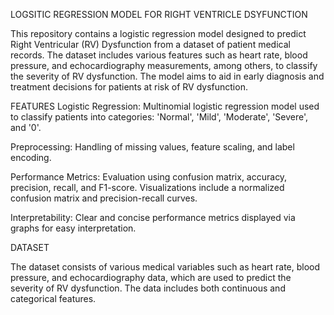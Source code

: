LOGSITIC REGRESSION MODEL FOR RIGHT VENTRICLE DSYFUNCTION

This repository contains a logistic regression model designed to predict Right Ventricular (RV) Dysfunction from a dataset of patient medical records. The dataset includes various features such as heart rate, blood pressure, and echocardiography measurements, among others, to classify the severity of RV dysfunction. The model aims to aid in early diagnosis and treatment decisions for patients at risk of RV dysfunction.

FEATURES
Logistic Regression: Multinomial logistic regression model used to classify patients into categories: 'Normal', 'Mild', 'Moderate', 'Severe', and '0'.

Preprocessing: Handling of missing values, feature scaling, and label encoding.

Performance Metrics: Evaluation using confusion matrix, accuracy, precision, recall, and F1-score. Visualizations include a normalized confusion matrix and precision-recall curves.

Interpretability: Clear and concise performance metrics displayed via graphs for easy interpretation.

DATASET

The dataset consists of various medical variables such as heart rate, blood pressure, and echocardiography data, which are used to predict the severity of RV dysfunction. The data includes both continuous and categorical features.

